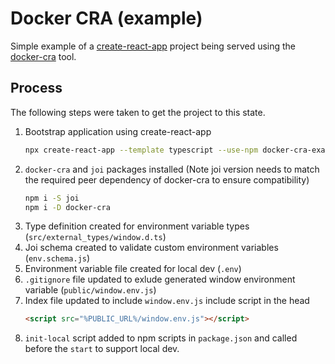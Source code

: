 # Docker CRA (example)

Simple example of a [create-react-app](https://create-react-app.dev/) project being served using the [docker-cra](https://github.com/danielemery/docker-cra) tool.

## Process

The following steps were taken to get the project to this state.

1. Bootstrap application using create-react-app
   ```sh
   npx create-react-app --template typescript --use-npm docker-cra-example
   ```
2. `docker-cra` and `joi` packages installed (Note joi version needs to match the required peer dependency of docker-cra to ensure compatibility)
   ```sh
   npm i -S joi
   npm i -D docker-cra
   ```
3. Type definition created for environment variable types (`src/external_types/window.d.ts`)
4. Joi schema created to validate custom environment variables (`env.schema.js`)
5. Environment variable file created for local dev (`.env`)
6. `.gitignore` file updated to exlude generated window environment variable (`public/window.env.js`)
7. Index file updated to include `window.env.js` include script in the head
   ```html
   <script src="%PUBLIC_URL%/window.env.js"></script>
   ```
8. `init-local` script added to npm scripts in `package.json` and called before the `start` to support local dev.

